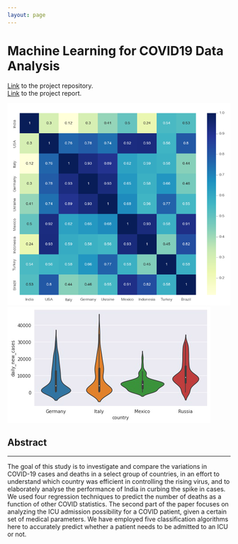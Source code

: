 ```yaml
---
layout: page
---
```


# **Machine Learning for COVID19 Data Analysis**

[Link](https://github.com/patel-shivam/Covid-19-Analysis) to the project repository.   
[Link](files/DS203_report.pdf) to the project report. 

![Correlation Plot of International Cases](/images/ds203_images/international_cases_correlation.png)    ![Frequency of Daily Cases](/images/ds203_images/violin_plot_Cases.png) 



## **Abstract**
-------------------------------------------------------------------

The goal of this study is to investigate and compare
the variations in COVID-19 cases and deaths in a select group of
countries, in an effort to understand which country was efficient
in controlling the rising virus, and to elaborately analyse the
performance of India in curbing the spike in cases. We used
four regression techniques to predict the number of deaths as
a function of other COVID statistics. The second part of the
paper focuses on analyzing the ICU admission possibility for a
COVID patient, given a certain set of medical parameters. We
have employed five classification algorithms here to accurately
predict whether a patient needs to be admitted to an ICU or
not.

